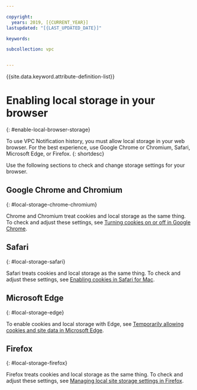 ```yaml
---

copyright:
  years: 2019, [{CURRENT_YEAR}]
lastupdated: "[{LAST_UPDATED_DATE}]"

keywords:

subcollection: vpc


---
```


{{site.data.keyword.attribute-definition-list}}

# Enabling local storage in your browser
{: #enable-local-browser-storage}

To use VPC Notification history, you must allow local storage in your web browser. For the best experience, use Google Chrome or Chromium, Safari, Microsoft Edge, or Firefox.
{: shortdesc}

Use the following sections to check and change storage settings for your browser.

## Google Chrome and Chromium
{: #local-storage-chrome-chromium}

Chrome and Chromium treat cookies and local storage as the same thing. To check and adjust these settings, <!-- If you can't enable cookies and local storage with following the steps-->see [Turning cookies on or off in Google Chrome](https://support.google.com/accounts/answer/61416?hl=en&co=GENIE.Platform%3DDesktop).

<!--1. Click **Menu** in the upper-right of your Chrome window.
2. Select **Settings**.
3. Under **Privacy and security**, click **Cookies and other site data**.
4. Select **Allow all cookies** and make sure **Block third-party cookies** isn't selected
5. Add `https://cloud.ibm.com/` to your _Sites that can always use cookies_ list. Make sure that `https://cloud.ibm.com/` isn't in your _Block_ list. If it is, remove it from that list.-->

## Safari
{: #local-storage-safari}

Safari treats cookies and local storage as the same thing. To check and adjust these settings, see <!--so these steps work for both. If you can't enable cookies and local storage with the following steps,-->[Enabling cookies in Safari for Mac](https://support.apple.com/guide/safari/manage-cookies-sfri11471/mac).

<!--1. In the upper-left of your screen, click the **Safari** > **Preferences** > **Privacy**.
2. Clear **Block all cookies**, if selected and close the window.-->

## Microsoft Edge
{: #local-storage-edge}

To enable cookies and local storage with Edge, see [Temporarily allowing cookies and site data in Microsoft Edge](https://support.microsoft.com/en-us/microsoft-edge/temporarily-allow-cookies-and-site-data-in-microsoft-edge-597f04f2-c0ce-f08c-7c2b-541086362bd2).

<!-- 1. Click **Menu** (three-dots) in the upper-right of the Edge window.
2. Click **Settings** > **Cookies and Site Permissions**.
3. Under **Cookies and data stored**, click **Manage and delete cookies and site data**.
4. Toggle the **Block third-party cookies** to the on position.
5. Scroll down to **Allow**, click **Add**, and enter `https://cloud.ibm.com/`-->

## Firefox
{: #local-storage-firefox}

Firefox treats cookies and local storage as the same thing. To check and adjust these settings, see <!--If you can't enable cookies and local storage with the following steps,-->[Managing local site storage settings in Firefox](https://support.mozilla.org/en-US/products/firefox).

<!--1. Click the menu button in the upper-right of your Firefox window.
2. Click **Settings** > **Privacy and security**.
3. Set your options to **Standard** and close the window.-->
